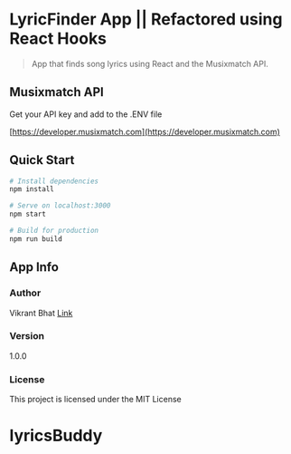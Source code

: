 # LyricFinder App || Refactored using React Hooks

> App that finds song lyrics using React and the Musixmatch API.

## Musixmatch API

Get your API key and add to the .ENV file

[https://developer.musixmatch.com](https://developer.musixmatch.com)

## Quick Start

```bash
# Install dependencies
npm install

# Serve on localhost:3000
npm start

# Build for production
npm run build
```

## App Info

### Author

Vikrant Bhat
[Link](https://www.youtube.com/watch?v=6E4RoaGKCvY&list=PLPXR5c0kwv3FX8urLzWiSpYm9cqSSOVsN&index=17)

### Version

1.0.0

### License

This project is licensed under the MIT License

# lyricsBuddy
